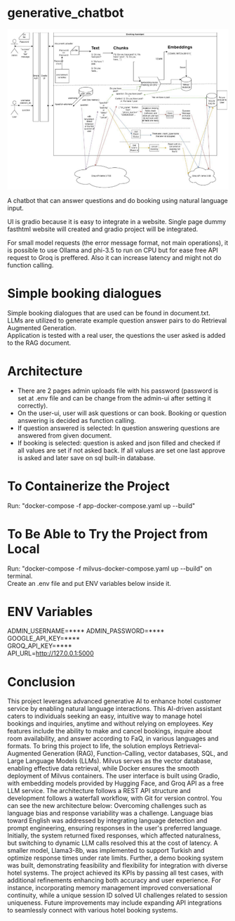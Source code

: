 # generative_chatbot
![alt text](image.png)

A chatbot that can answer questions and do booking using natural language input.

UI is gradio because it is easy to integrate in a website.
Single page dummy fasthtml website will created and gradio project will be integrated.

For small model requests (the error message format, not main operations), it is possible to use Ollama and phi-3.5 to run on CPU but for ease free API request to Groq is preffered.
Also it can increase latency and might not do function calling.

# Simple booking dialogues 
Simple booking dialogues that are used can be found in document.txt.  
LLMs are utilized to generate example question answer pairs to do Retrieval Augmented Generation.  
Application is tested with a real user, the questions the user asked is added to the RAG document.  

# Architecture
* There are 2 pages admin uploads file with his password (password is set at .env file and can be change from the admin-ui after setting it correctly).
* On the user-ui, user will ask questions or can book. Booking or question answering is decided as function calling.
* If question answered is selected: In question answering questions are answered from given document.
* If booking is selected: question is asked and json filled and checked if all values are set if not asked back. If all values are set one last approve is asked and later save on sql built-in database.

# To Containerize the Project
Run: "docker-compose -f app-docker-compose.yaml up --build"  

# To Be Able to Try the Project from Local
Run: "docker-compose -f milvus-docker-compose.yaml up --build" on terminal.  
Create an .env file and put ENV variables below inside it.  

# ENV Variables
ADMIN_USERNAME=****
ADMIN_PASSWORD=****   
GOOGLE_API_KEY=****    
GROQ_API_KEY=****    
API_URL=http://127.0.0.1:5000    


# Conclusion
This project leverages advanced generative AI to enhance hotel customer service by enabling natural language interactions. This AI-driven assistant caters to individuals seeking an easy, intuitive way to manage hotel bookings and inquiries, anytime and without relying on employees. Key features include the ability to make and cancel bookings, inquire about room availability, and answer according to FaQ, in various languages and formats. To bring this project to life, the solution employs Retrieval-Augmented Generation (RAG), Function-Calling, vector databases, SQL, and Large Language Models (LLMs). Milvus serves as the vector database, enabling effective data retrieval, while Docker ensures the smooth deployment of Milvus containers. The user interface is built using Gradio, with embedding models provided by Hugging Face, and Groq API as a free LLM service. The architecture follows a REST API structure and development follows a waterfall workflow, with Git for version control. You can see the new architecture below: Overcoming challenges such as language bias and response variability was a challenge. Language bias toward English was addressed by integrating language detection and prompt engineering, ensuring responses in the user's preferred language. Initially, the system returned fixed responses, which affected naturalness, but switching to dynamic LLM calls resolved this at the cost of latency. A smaller model, Llama3-8b, was implemented to support Turkish and optimize response times under rate limits. Further, a demo booking system was built, demonstrating feasibility and flexibility for integration with diverse hotel systems. The project achieved its KPIs by passing all test cases, with additional refinements enhancing both accuracy and user experience. For instance, incorporating memory management improved conversational continuity, while a unique session ID solved UI challenges related to session uniqueness. Future improvements may include expanding API integrations to seamlessly connect with various hotel booking systems.